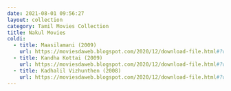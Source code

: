 ```yaml
---
date: 2021-08-01 09:56:27
layout: collection
category: Tamil Movies Collection
title: Nakul Movies
coldi:
  - title: Maasilamani (2009)
    url: https://moviesdaweb.blogspot.com/2020/12/download-file.html#?o=804af39e4cd06259b5ed6af02ff6b0680371a58f92a5c2332cc7e0910a92c03d1ff38dca141f8785c614da9791c36390ba9674ad26271315a4a90d39452a4a85359528879570c9682dc937104d5e25d85e8cead865fa0821
  - title: Kandha Kottai (2009)
    url: https://moviesdaweb.blogspot.com/2020/12/download-file.html#?o=60562aac4818d8a54362761ade78ac329ba050ccd2bac44500fea7a0059f60232d6ca97290de10b7e94cfa9f3e184ed5aa9867dee6351916c3e0ba9e6195b1bcd8f888f766443f479b7dbd2508aea70fd6a248293220e8b6
  - title: Kadhalil Vizhunthen (2008)
    url: https://moviesdaweb.blogspot.com/2020/12/download-file.html#?o=b331ff0e4092ef1fb39715d3c3f29d8e6fbb11920eef0660a65f12fdd45f12df56b4933bdca7eab66dd9cb1ecf9452e440508151e7278869618ab1530a4abd3330ad30dce5ef8cf34cf0b7b99213b81bae2b99d9fba6d4b0
---
```

